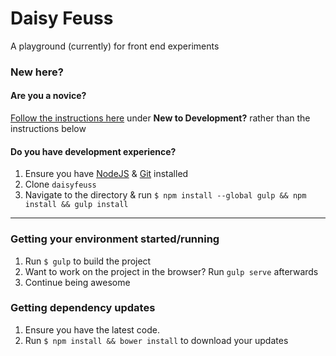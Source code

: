 # Daisy Feuss
A playground (currently) for front end experiments

### New here?

#### Are you a novice?
[Follow the instructions here](../../wiki/New-to-Development%3F) under **New to Development?** rather than the instructions below

#### Do you have development experience?
1. Ensure you have [NodeJS](https://nodejs.org/en/) & [Git](https://git-scm.com/downloads) installed
2. Clone `daisyfeuss`
3. Navigate to the directory & run `$ npm install --global gulp && npm install && gulp install`

---

### Getting your environment started/running
1. Run `$ gulp` to build the project
2. Want to work on the project in the browser? Run `gulp serve` afterwards
3. Continue being awesome

### Getting dependency updates
1. Ensure you have the latest code.
2. Run `$ npm install && bower install` to download your updates
